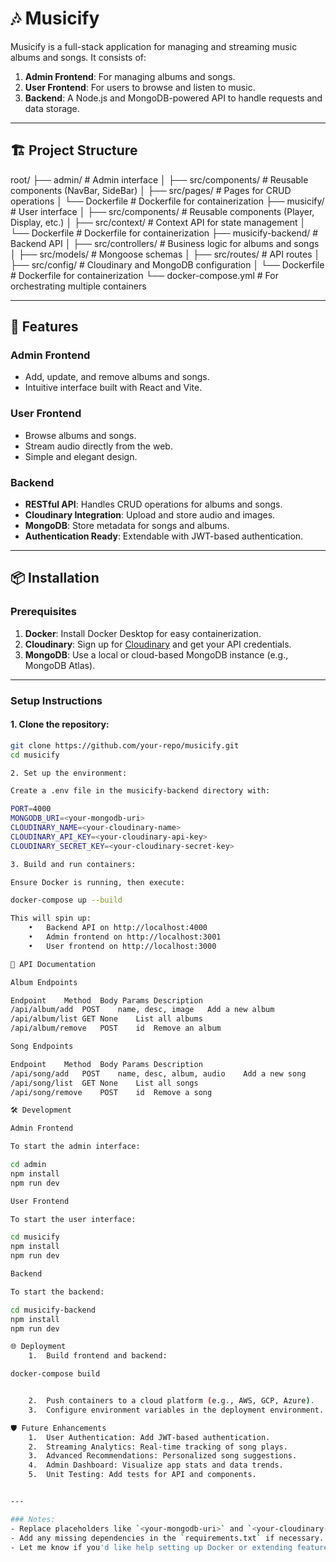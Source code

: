 # 🎶 Musicify

Musicify is a full-stack application for managing and streaming music albums and songs. It consists of:
1. **Admin Frontend**: For managing albums and songs.
2. **User Frontend**: For users to browse and listen to music.
3. **Backend**: A Node.js and MongoDB-powered API to handle requests and data storage.

---

## 🏗 Project Structure


root/
├── admin/                # Admin interface
│   ├── src/components/   # Reusable components (NavBar, SideBar)
│   ├── src/pages/        # Pages for CRUD operations
│   └── Dockerfile        # Dockerfile for containerization
├── musicify/             # User interface
│   ├── src/components/   # Reusable components (Player, Display, etc.)
│   ├── src/context/      # Context API for state management
│   └── Dockerfile        # Dockerfile for containerization
├── musicify-backend/     # Backend API
│   ├── src/controllers/  # Business logic for albums and songs
│   ├── src/models/       # Mongoose schemas
│   ├── src/routes/       # API routes
│   ├── src/config/       # Cloudinary and MongoDB configuration
│   └── Dockerfile        # Dockerfile for containerization
└── docker-compose.yml    # For orchestrating multiple containers


---

## 🌟 Features

### **Admin Frontend**
- Add, update, and remove albums and songs.
- Intuitive interface built with React and Vite.

### **User Frontend**
- Browse albums and songs.
- Stream audio directly from the web.
- Simple and elegant design.

### **Backend**
- **RESTful API**: Handles CRUD operations for albums and songs.
- **Cloudinary Integration**: Upload and store audio and images.
- **MongoDB**: Store metadata for songs and albums.
- **Authentication Ready**: Extendable with JWT-based authentication.

---

## 📦 Installation

### **Prerequisites**
1. **Docker**: Install Docker Desktop for easy containerization.
2. **Cloudinary**: Sign up for [Cloudinary](https://cloudinary.com/) and get your API credentials.
3. **MongoDB**: Use a local or cloud-based MongoDB instance (e.g., MongoDB Atlas).

---

### **Setup Instructions**

#### 1. Clone the repository:
```bash
git clone https://github.com/your-repo/musicify.git
cd musicify

2. Set up the environment:

Create a .env file in the musicify-backend directory with:

PORT=4000
MONGODB_URI=<your-mongodb-uri>
CLOUDINARY_NAME=<your-cloudinary-name>
CLOUDINARY_API_KEY=<your-cloudinary-api-key>
CLOUDINARY_SECRET_KEY=<your-cloudinary-secret-key>

3. Build and run containers:

Ensure Docker is running, then execute:

docker-compose up --build

This will spin up:
	•	Backend API on http://localhost:4000
	•	Admin frontend on http://localhost:3001
	•	User frontend on http://localhost:3000

🧪 API Documentation

Album Endpoints

Endpoint	Method	Body Params	Description
/api/album/add	POST	name, desc, image	Add a new album
/api/album/list	GET	None	List all albums
/api/album/remove	POST	id	Remove an album

Song Endpoints

Endpoint	Method	Body Params	Description
/api/song/add	POST	name, desc, album, audio	Add a new song
/api/song/list	GET	None	List all songs
/api/song/remove	POST	id	Remove a song

🛠 Development

Admin Frontend

To start the admin interface:

cd admin
npm install
npm run dev

User Frontend

To start the user interface:

cd musicify
npm install
npm run dev

Backend

To start the backend:

cd musicify-backend
npm install
npm run dev

🌐 Deployment
	1.	Build frontend and backend:

docker-compose build


	2.	Push containers to a cloud platform (e.g., AWS, GCP, Azure).
	3.	Configure environment variables in the deployment environment.

🛡 Future Enhancements
	1.	User Authentication: Add JWT-based authentication.
	2.	Streaming Analytics: Real-time tracking of song plays.
	3.	Advanced Recommendations: Personalized song suggestions.
	4.	Admin Dashboard: Visualize app stats and data trends.
	5.	Unit Testing: Add tests for API and components.


---

### Notes:
- Replace placeholders like `<your-mongodb-uri>` and `<your-cloudinary-name>` in the `.env` setup with real values.
- Add any missing dependencies in the `requirements.txt` if necessary.
- Let me know if you'd like help setting up Docker or extending features! 😊
